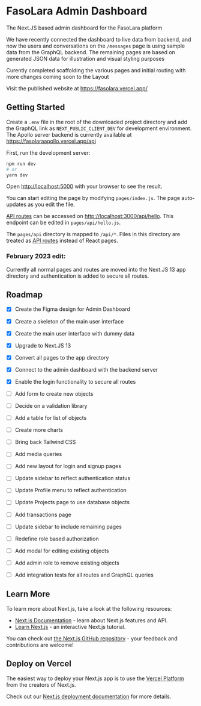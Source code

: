 # FasoLara Admin Dashboard

The Next.JS based admin dashboard for the FasoLara platform

We have recently connected the dashboard to live data from backend, and now the users and conversations on the `/messages` page is using sample data from the GraphQL backend.  The remaining pages are based on generated JSON data for illustration and visual styling purposes

Curently completed scaffolding the various pages and initial routing with more changes coming soon to the Layout

Visit the published website at https://fasolara.vercel.app/

## Getting Started

Create a `.env` file in the root of the downloaded project directory and add the GraphQL link as `NEXT_PUBLIC_CLIENT_DEV` for development environment. The Apollo server backend is currently available at https://fasolaraapollo.vercel.app/api

First, run the development server:

```bash
npm run dev
# or
yarn dev
```

Open [http://localhost:5000](http://localhost:5000) with your browser to see the result.

You can start editing the page by modifying `pages/index.js`. The page auto-updates as you edit the file.

[API routes](https://nextjs.org/docs/api-routes/introduction) can be accessed on [http://localhost:3000/api/hello](http://localhost:3000/api/hello). This endpoint can be edited in `pages/api/hello.js`.

The `pages/api` directory is mapped to `/api/*`. Files in this directory are treated as [API routes](https://nextjs.org/docs/api-routes/introduction) instead of React pages.

### February 2023 edit:

Currently all normal pages and routes are moved into the Next.JS 13 app directory and authentication is added to secure all routes. 

## Roadmap

- [x] Create the Figma design for Admin Dashboard
-  [x] Create a skeleton of the main user interface
- [x] Create the main user interface with dummy data
- [x] Upgrade to Next.JS 13
- [x] Convert all pages to the app directory
- [x] Connect to the admin dashboard with the backend server
- [x] Enable the login functionality to secure all routes
- [ ] Add form to create new objects 
- [ ]  Decide on a validation library
- [ ]  Add a table for list of objects
- [ ]  Create more charts
- [ ]  Bring back Tailwind CSS
- [ ]  Add media queries
- [ ] Add new layout for login and signup pages
- [ ] Update sidebar to reflect authentication status
- [ ] Update Profile menu to reflect authentication
- [ ] Update Projects page to use database objects
- [ ] Add transactions page
- [ ] Update sidebar to include remaining pages
- [ ] Redefine role based authorization
- [ ] Add modal for editing existing objects
- [ ] Add admin role to remove existing objects
- [ ] Add integration tests for all routes and GraphQL queries


## Learn More

To learn more about Next.js, take a look at the following resources:

- [Next.js Documentation](https://nextjs.org/docs) - learn about Next.js features and API.
- [Learn Next.js](https://nextjs.org/learn) - an interactive Next.js tutorial.

You can check out [the Next.js GitHub repository](https://github.com/vercel/next.js/) - your feedback and contributions are welcome!

## Deploy on Vercel

The easiest way to deploy your Next.js app is to use the [Vercel Platform](https://vercel.com/new?utm_medium=default-template&filter=next.js&utm_source=create-next-app&utm_campaign=create-next-app-readme) from the creators of Next.js.

Check out our [Next.js deployment documentation](https://nextjs.org/docs/deployment) for more details.
